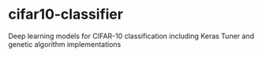 # cifar10-classifier
Deep learning models for CIFAR-10 classification including Keras Tuner and genetic algorithm implementations

